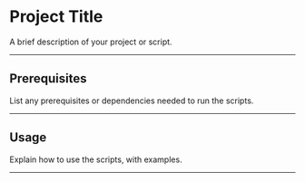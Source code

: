 # Project Title

A brief description of your project or script.

---

## Prerequisites

List any prerequisites or dependencies needed to run the scripts.

---

## Usage

Explain how to use the scripts, with examples.

---



